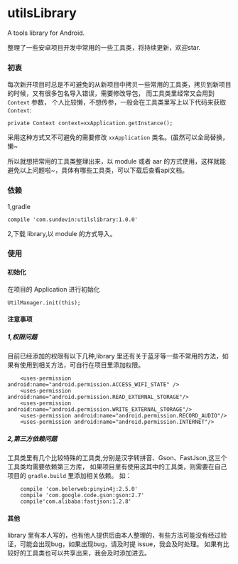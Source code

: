 # utilsLibrary
A tools library for Android.

整理了一些安卓项目开发中常用的一些工具类，将持续更新，欢迎star.

### 初衷
每次新开项目时总是不可避免的从新项目中拷贝一些常用的工具类，拷贝到新项目的时候，又有很多包名导入错误，需要修改导包，
而工具类里经常又会用到 ```Context``` 参数，
个人比较懒，不想传参，一般会在工具类里写上以下代码来获取 ```Context```:
```
private Context context=xxApplication.getInstance();
```
采用这种方式又不可避免的需要修改 ```xxApplication``` 类名。(虽然可以全局替换，懒~

所以就想把常用的工具类整理出来，以 module 或者 aar 的方式使用，这样就能避免以上问题啦~，具体有哪些工具类，可以下载后查看api文档。

### 依赖
1,gradle
```
compile 'com.sundevin:utilslibrary:1.0.0'
```

2,下载 library,以 module 的方式导入。

### 使用

#### 初始化
在项目的 Application 进行初始化

```
UtilManager.init(this);
```

####  注意事项
##### 1,权限问题
目前已经添加的权限有以下几种,library 里还有关于蓝牙等一些不常用的方法，如果有使用到相关方法，可自行在项目里添加权限。
```
    <uses-permission android:name="android.permission.ACCESS_WIFI_STATE" />
    <uses-permission android:name="android.permission.READ_EXTERNAL_STORAGE"/>
    <uses-permission android:name="android.permission.WRITE_EXTERNAL_STORAGE"/>
    <uses-permission android:name="android.permission.RECORD_AUDIO"/>
    <uses-permission android:name="android.permission.INTERNET"/>
```

##### 2,第三方依赖问题
工具类里有几个比较特殊的工具类,分别是汉字转拼音、Gson、FastJson,这三个工具类均需要依赖第三方库，
如果项目里有使用这其中的工具类，则需要在自己项目的 ```gradle.build``` 里添加相关依赖。
如：
```
    compile 'com.belerweb:pinyin4j:2.5.0'
    compile 'com.google.code.gson:gson:2.7'
    compile'com.alibaba:fastjson:1.2.8'
```
####  其他
library 里有本人写的，也有他人提供后由本人整理的，有些方法可能没有经过验证，可能会出现bug，如果出现bug，请及时提 issue，我会及时处理。
如果有比较好的工具类也可以共享出来，我会及时添加进去。

